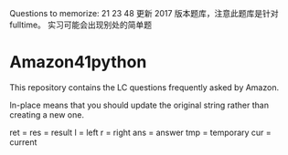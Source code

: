 Questions to memorize: 21 23 48
更新 2017 版本题库，注意此题库是针对fulltime。 实习可能会出现别处的简单题

# Amazon41python
This repository contains the LC questions frequently asked by Amazon.

In-place means that you should update the original string rather than creating a new one.


ret = res = result
l = left
r = right
ans = answer
tmp = temporary
cur = current

